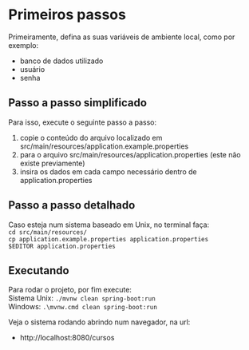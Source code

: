 # Primeiros passos

Primeiramente, defina as suas variáveis de ambiente local, como por exemplo:
- banco de dados utilizado
- usuário
- senha

## Passo a passo simplificado
Para isso, execute o seguinte passo a passo:
1. copie o conteúdo do arquivo localizado em src/main/resources/application.example.properties
2. para o arquivo src/main/resources/application.properties (este não existe previamente)
3. insira os dados em cada campo necessário dentro de application.properties

## Passo a passo detalhado
Caso esteja num sistema baseado em Unix, no terminal faça: <br />
``` cd src/main/resources/ ``` <br />
``` cp application.example.properties application.properties ``` <br />
``` $EDITOR application.properties ``` <br />

## Executando
Para rodar o projeto, por fim execute: <br />
Sistema Unix: ```./mvnw clean spring-boot:run``` <br />
Windows: ```.\mvnw.cmd clean spring-boot:run``` <br />

Veja o sistema rodando abrindo num navegador, na url:
- http://localhost:8080/cursos

